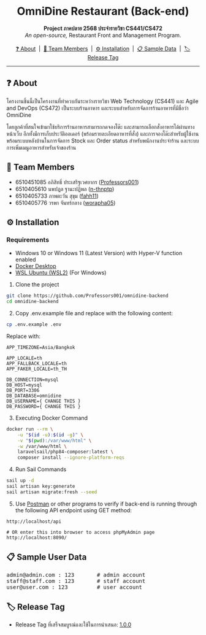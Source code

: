 <h1 align="center">OmniDine Restaurant (Back-end)</h1>
<p align="center">
    <b>Project ภาคปลาย 2568 ประจำรายวิชา CS441/CS472</b> <br>
    <i>An open-source,</i> Restaurant Front and Management Program.<br>
    <br>
    <a href="#-about">❓ About</a>‎ ‎ |‎ ‎ 
    <a href="#-team-members">👥 Team Members</a>‎ ‎ |‎ ‎ 
    <a href="#%EF%B8%8F-installation">⚙️ Installation</a>‎ ‎ |‎ ‎ 
    <a href="#-sample-user-data">📋 Sample Data</a>‎ ‎ |‎ ‎ 
    <a href="#-release-tag">🏷️ Release Tag</a>
</p>

---

## ❓ About
โครงงานชิ้นนี้เป็นโครงงานที่ทำควบกันระหว่างรายวิชา Web Technology (CS441) และ Agile and DevOps (CS472) เป็นระบบร้านอาหาร และระบบสำหรับการจัดการร้านอาหารที่มีชื่อว่า OmniDine

โดยลูกค้าที่สนใจเข้ามาใช้บริการร้านอาหารสามารถกดจองโต๊ะ และสามารถเลือกสั่งอาหารได้ผ่านทางหน้าเว็บ อีกทั้งมีการเก็บประวัติออเดอร์ (พร้อมรายละเอียดอาหารที่สั่ง) และการจองโต๊ะสำหรับผู้ใช้งาน พร้อมระบบหลังบ้านในการจัดการ Stock และ Order status สำหรับพนักงานประจำร้าน และระบบการเพิ่มเมนูอาหารสำหรับเจ้าของร้าน

## 👥 Team Members
- 6510451085 อภิสิทธิ์ ประเสริฐเวศยากร (<a href="https://github.com/Professors001">Professors001</a>)
- 6510405610 นพปฎล ฐานะปฏิพล (<a href="https://github.com/n-thnptp">n-thnptp</a>)
- 6510405733 ภาพตะวัน สุขุม (<a href="https://github.com/fahh11">fahh11</a>)
- 6510405776 วรพา จันทร์กลาง (<a href="https://github.com/worapha05">worapha05</a>)


## ⚙️ Installation
### Requirements
- Windows 10 or Windows 11 (Latest Version) with Hyper-V function enabled
- <a href="https://www.java.com/en/">Docker Desktop</a>
- <a href="https://ubuntu.com/desktop/wsl">WSL Ubuntu (WSL2)</a> (For Windows)

1. Clone the project

```bash
git clone https://github.com/Professors001/omnidine-backend
cd omnidine-backend
```

2. Copy .env.example file and replace with the following content:
```bash
cp .env.example .env
```

Replace with:
```env
APP_TIMEZONE=Asia/Bangkok
```

```env
APP_LOCALE=th
APP_FALLBACK_LOCALE=th
APP_FAKER_LOCALE=th_TH
```

```env
DB_CONNECTION=mysql
DB_HOST=mysql
DB_PORT=3306
DB_DATABASE=omnidine
DB_USERNAME={ CHANGE THIS }
DB_PASSWORD={ CHANGE THIS }
```

3. Executing Docker Command
```bash
docker run --rm \
    -u "$(id -u):$(id -g)" \
    -v "$(pwd):/var/www/html" \
    -w /var/www/html \
    laravelsail/php84-composer:latest \
    composer install --ignore-platform-reqs
```

4. Run Sail Commands
```bash
sail up -d
sail artisan key:generate
sail artisan migrate:fresh --seed
```

5. Use <a href="https://www.postman.com/downloads/">Postman</a> or other programs to verify if back-end is running through the following API endpoint using GET method:
```
http://localhost/api

# OR enter this into browser to access phpMyAdmin page
http://localhost:8090/
```

## 📋 Sample User Data
<pre>
admin@admin.com : 123       # admin account
staff@staff.com : 123       # staff account
user@user.com : 123         # user account
</pre>

## 🏷️ Release Tag
- Release Tag ที่เสร็จสมบูรณ์และใช้ในการนำเสนอ: <a href="https://github.com/omnidine/omnidine-backend/releases/tag/1.0.0">1.0.0</a>